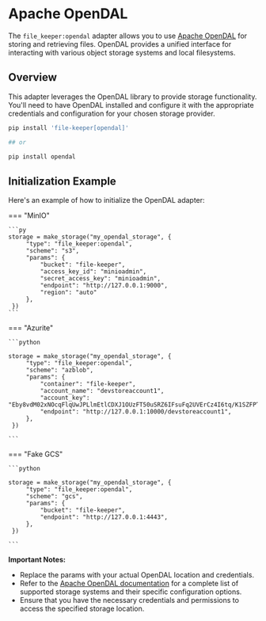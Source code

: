 # Apache OpenDAL

The `file_keeper:opendal` adapter allows you to use [Apache
OpenDAL](https://opendal.apache.org/) for storing and retrieving files. OpenDAL
provides a unified interface for interacting with various object storage
systems and local filesystems.

## Overview

This adapter leverages the OpenDAL library to provide storage
functionality. You'll need to have OpenDAL installed and configure it with the
appropriate credentials and configuration for your chosen storage provider.

```sh
pip install 'file-keeper[opendal]'

## or

pip install opendal
```


## Initialization Example

Here's an example of how to initialize the OpenDAL adapter:

=== "MinIO"

    ```py
    storage = make_storage("my_opendal_storage", {
         "type": "file_keeper:opendal",
         "scheme": "s3",
         "params": {
             "bucket": "file-keeper",
             "access_key_id": "minioadmin",
             "secret_access_key": "minioadmin",
             "endpoint": "http://127.0.0.1:9000",
             "region": "auto"
         },
     })
    ```

=== "Azurite"

    ```python

    storage = make_storage("my_opendal_storage", {
         "type": "file_keeper:opendal",
         "scheme": "azblob",
         "params": {
             "container": "file-keeper",
             "account_name": "devstoreaccount1",
             "account_key": "Eby8vdM02xNOcqFlqUwJPLlmEtlCDXJ1OUzFT50uSRZ6IFsuFq2UVErCz4I6tq/K1SZFPTOtr/KBHBeksoGMGw==",
             "endpoint": "http://127.0.0.1:10000/devstoreaccount1",
         },
     })

    ```

=== "Fake GCS"

    ```python

    storage = make_storage("my_opendal_storage", {
         "type": "file_keeper:opendal",
         "scheme": "gcs",
         "params": {
             "bucket": "file-keeper",
             "endpoint": "http://127.0.0.1:4443",
         },
     })

    ```


**Important Notes:**

*   Replace the params with your actual OpenDAL location and credentials.
*   Refer to the [Apache OpenDAL
    documentation](https://opendal.readthedocs.io/) for a complete list of
    supported storage systems and their specific configuration options.
*   Ensure that you have the necessary credentials and permissions to access
    the specified storage location.
